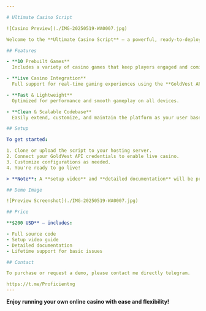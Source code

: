 ```yaml
---

# Ultimate Casino Script

![Casino Preview](./IMG-20250519-WA0007.jpg)

Welcome to the **Ultimate Casino Script** – a powerful, ready-to-deploy online casino platform featuring **10 exciting games** and **live casino support** via the **GoldVest API**.

## Features

- **10 Prebuilt Games**  
  Includes a variety of casino games that keep players engaged and coming back for more.

- **Live Casino Integration**  
  Full support for real-time gaming experiences using the **GoldVest API**.

- **Fast & Lightweight**  
  Optimized for performance and smooth gameplay on all devices.

- **Clean & Scalable Codebase**  
  Easily extend, customize, and maintain the platform as your user base grows.

## Setup

To get started:

1. Clone or upload the script to your hosting server.
2. Connect your GoldVest API credentials to enable live casino.
3. Customize configurations as needed.
4. You're ready to go live!

> **Note**: A **setup video** and **detailed documentation** will be provided upon purchase.

## Demo Image

![Preview Screenshot](./IMG-20250519-WA0007.jpg)

## Price

**$200 USD** – includes:

- Full source code
- Setup video guide
- Detailed documentation
- Lifetime support for basic issues

## Contact

To purchase or request a demo, please contact me directly telegram.

https://t.me/Proficientng
---
```


**Enjoy running your own online casino with ease and flexibility!**
